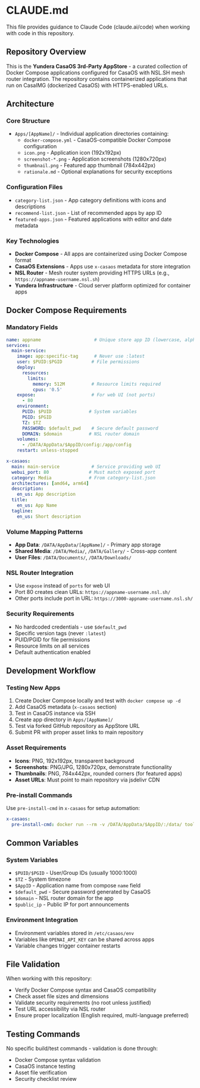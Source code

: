 # CLAUDE.md

This file provides guidance to Claude Code (claude.ai/code) when working with code in this repository.

## Repository Overview

This is the **Yundera CasaOS 3rd-Party AppStore** - a curated collection of Docker Compose applications configured for CasaOS with NSL.SH mesh router integration. The repository contains containerized applications that run on CasaIMG (dockerized CasaOS) with HTTPS-enabled URLs.

## Architecture

### Core Structure
- `Apps/[AppName]/` - Individual application directories containing:
  - `docker-compose.yml` - CasaOS-compatible Docker Compose configuration
  - `icon.png` - Application icon (192x192px)
  - `screenshot-*.png` - Application screenshots (1280x720px)
  - `thumbnail.png` - Featured app thumbnail (784x442px)
  - `rationale.md` - Optional explanations for security exceptions

### Configuration Files
- `category-list.json` - App category definitions with icons and descriptions
- `recommend-list.json` - List of recommended apps by app ID
- `featured-apps.json` - Featured applications with editor and date metadata

### Key Technologies
- **Docker Compose** - All apps are containerized using Docker Compose format
- **CasaOS Extensions** - Apps use `x-casaos` metadata for store integration
- **NSL Router** - Mesh router system providing HTTPS URLs (e.g., `https://appname-username.nsl.sh`)
- **Yundera Infrastructure** - Cloud server platform optimized for container apps

## Docker Compose Requirements

### Mandatory Fields
```yaml
name: appname                    # Unique store app ID (lowercase, alphanumeric, _, -)
services:
  main-service:
    image: app:specific-tag      # Never use :latest
    user: $PUID:$PGID           # File permissions
    deploy:
      resources:
        limits:
          memory: 512M          # Resource limits required
          cpus: '0.5'
    expose:                     # For web UI (not ports)
      - 80
    environment:
      PUID: $PUID              # System variables
      PGID: $PGID
      TZ: $TZ
      PASSWORD: $default_pwd    # Secure default password
      DOMAIN: $domain          # NSL router domain
    volumes:
      - /DATA/AppData/$AppID/config:/app/config
    restart: unless-stopped

x-casaos:
  main: main-service            # Service providing web UI
  webui_port: 80               # Must match exposed port
  category: Media              # From category-list.json
  architectures: [amd64, arm64]
  description:
    en_us: App description
  title:
    en_us: App Name
  tagline:
    en_us: Short description
```

### Volume Mapping Patterns
- **App Data**: `/DATA/AppData/[AppName]/` - Primary app storage
- **Shared Media**: `/DATA/Media/`, `/DATA/Gallery/` - Cross-app content
- **User Files**: `/DATA/Documents/`, `/DATA/Downloads/`

### NSL Router Integration
- Use `expose` instead of `ports` for web UI
- Port 80 creates clean URLs: `https://appname-username.nsl.sh/`
- Other ports include port in URL: `https://3000-appname-username.nsl.sh/`

### Security Requirements
- No hardcoded credentials - use `$default_pwd`
- Specific version tags (never `:latest`)
- PUID/PGID for file permissions
- Resource limits on all services
- Default authentication enabled

## Development Workflow

### Testing New Apps
1. Create Docker Compose locally and test with `docker compose up -d`
2. Add CasaOS metadata (`x-casaos` section)
3. Test in CasaOS instance via SSH
4. Create app directory in `Apps/[AppName]/`
5. Test via forked GitHub repository as AppStore URL
6. Submit PR with proper asset links to main repository

### Asset Requirements
- **Icons**: PNG, 192x192px, transparent background
- **Screenshots**: PNG/JPG, 1280x720px, demonstrate functionality
- **Thumbnails**: PNG, 784x442px, rounded corners (for featured apps)
- **Asset URLs**: Must point to main repository via jsdelivr CDN

### Pre-install Commands
Use `pre-install-cmd` in `x-casaos` for setup automation:
```yaml
x-casaos:
  pre-install-cmd: docker run --rm -v /DATA/AppData/$AppID/:/data/ toolbox-image setup-script.sh
```

## Common Variables

### System Variables
- `$PUID/$PGID` - User/Group IDs (usually 1000:1000)
- `$TZ` - System timezone
- `$AppID` - Application name from compose `name` field
- `$default_pwd` - Secure password generated by CasaOS
- `$domain` - NSL router domain for the app
- `$public_ip` - Public IP for port announcements

### Environment Integration
- Environment variables stored in `/etc/casaos/env`
- Variables like `OPENAI_API_KEY` can be shared across apps
- Variable changes trigger container restarts

## File Validation

When working with this repository:
- Verify Docker Compose syntax and CasaOS compatibility
- Check asset file sizes and dimensions
- Validate security requirements (no root unless justified)
- Test URL accessibility via NSL router
- Ensure proper localization (English required, multi-language preferred)

## Testing Commands

No specific build/test commands - validation is done through:
- Docker Compose syntax validation
- CasaOS instance testing
- Asset file verification
- Security checklist review